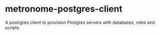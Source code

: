 # metronome-postgres-client
 A postrgres client to provision Postgres servers with databases, roles and scripts.
